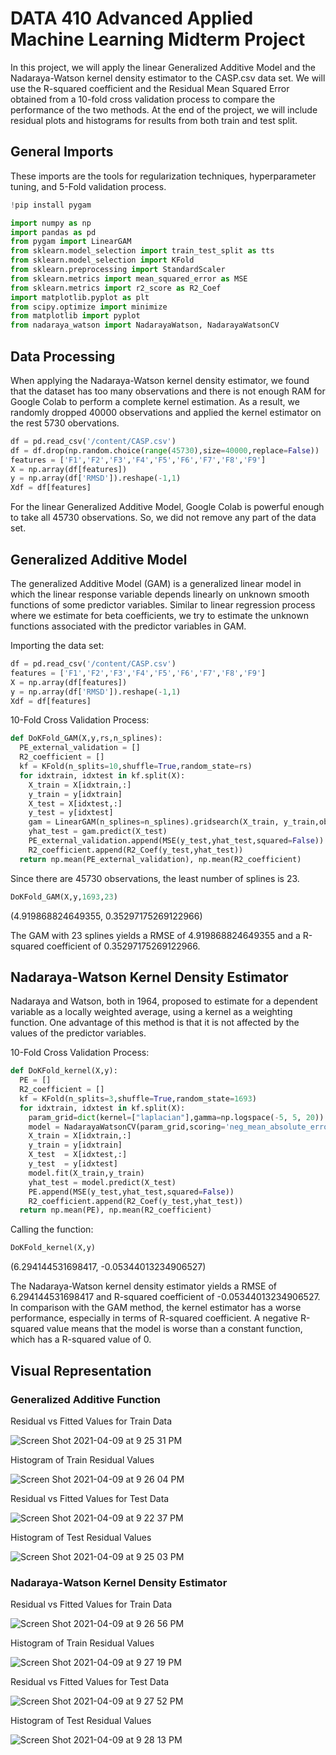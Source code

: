 # DATA 410 Advanced Applied Machine Learning Midterm Project
In this project, we will apply the linear Generalized Additive Model and the Nadaraya-Watson kernel density estimator to the CASP.csv data set. We will use the R-squared coefficient and the Residual Mean Squared Error obtained from a 10-fold cross validation process to compare the performance of the two methods. At the end of the project, we will include residual plots and histograms for results from both train and test split.

## General Imports
These imports are the tools for regularization techniques, hyperparameter tuning, and 5-Fold validation process.
```python
!pip install pygam
```

```python
import numpy as np
import pandas as pd
from pygam import LinearGAM
from sklearn.model_selection import train_test_split as tts
from sklearn.model_selection import KFold
from sklearn.preprocessing import StandardScaler
from sklearn.metrics import mean_squared_error as MSE
from sklearn.metrics import r2_score as R2_Coef
import matplotlib.pyplot as plt
from scipy.optimize import minimize
from matplotlib import pyplot
from nadaraya_watson import NadarayaWatson, NadarayaWatsonCV
```

## Data Processing
When applying the Nadaraya-Watson kernel density estimator, we found that the dataset has too many observations and there is not enough RAM for Google Colab to perform a complete kernel estimation. As a result, we randomly dropped 40000 observations and applied the kernel estimator on the rest 5730 obervations.

```python
df = pd.read_csv('/content/CASP.csv')
df = df.drop(np.random.choice(range(45730),size=40000,replace=False))
features = ['F1','F2','F3','F4','F5','F6','F7','F8','F9']
X = np.array(df[features])
y = np.array(df['RMSD']).reshape(-1,1)
Xdf = df[features]
```

For the linear Generalized Additive Model, Google Colab is powerful enough to take all 45730 observations. So, we did not remove any part of the data set.


## Generalized Additive Model
The generalized Additive Model (GAM) is a generalized linear model in which the linear response variable depends linearly on unknown smooth functions of some predictor variables. Similar to linear regression process where we estimate for beta coefficients, we try to estimate the unknown functions associated with the predictor variables in GAM.


Importing the data set:

```python
df = pd.read_csv('/content/CASP.csv')
features = ['F1','F2','F3','F4','F5','F6','F7','F8','F9']
X = np.array(df[features])
y = np.array(df['RMSD']).reshape(-1,1)
Xdf = df[features]
```

10-Fold Cross Validation Process:

```python
def DoKFold_GAM(X,y,rs,n_splines):
  PE_external_validation = []
  R2_coefficient = []
  kf = KFold(n_splits=10,shuffle=True,random_state=rs)
  for idxtrain, idxtest in kf.split(X):
    X_train = X[idxtrain,:]
    y_train = y[idxtrain]
    X_test = X[idxtest,:]
    y_test = y[idxtest]
    gam = LinearGAM(n_splines=n_splines).gridsearch(X_train, y_train,objective='GCV')
    yhat_test = gam.predict(X_test)
    PE_external_validation.append(MSE(y_test,yhat_test,squared=False))
    R2_coefficient.append(R2_Coef(y_test,yhat_test))
  return np.mean(PE_external_validation), np.mean(R2_coefficient)
```

Since there are 45730 observations, the least number of splines is 23.

```python
DoKFold_GAM(X,y,1693,23)
```

(4.919868824649355, 0.35297175269122966)

The GAM with 23 splines yields a RMSE of 4.919868824649355 and a R-squared coefficient of 0.35297175269122966.

## Nadaraya-Watson Kernel Density Estimator
Nadaraya and Watson, both in 1964, proposed to estimate for a dependent variable as a locally weighted average, using a kernel as a weighting function. One advantage of this method is that it is not affected by the values of the predictor variables.

10-Fold Cross Validation Process:

```python
def DoKFold_kernel(X,y):
  PE = []
  R2_coefficient = []
  kf = KFold(n_splits=3,shuffle=True,random_state=1693)
  for idxtrain, idxtest in kf.split(X):
    param_grid=dict(kernel=["laplacian"],gamma=np.logspace(-5, 5, 20))
    model = NadarayaWatsonCV(param_grid,scoring='neg_mean_absolute_error')
    X_train = X[idxtrain,:]
    y_train = y[idxtrain]
    X_test  = X[idxtest,:]
    y_test  = y[idxtest]
    model.fit(X_train,y_train)
    yhat_test = model.predict(X_test)
    PE.append(MSE(y_test,yhat_test,squared=False))
    R2_coefficient.append(R2_Coef(y_test,yhat_test))
  return np.mean(PE), np.mean(R2_coefficient)
```

Calling the function:

```python
DoKFold_kernel(X,y)
```

(6.294144531698417, -0.05344013234906527)


The Nadaraya-Watson kernel density estimator yields a RMSE of 6.294144531698417 and R-squared coefficient of -0.05344013234906527. In comparison with the GAM method, the kernel estimator has a worse performance, especially in terms of R-squared coefficient. A negative R-squared value means that the model is worse than a constant function, which has a R-squared value of 0.

## Visual Representation
### Generalized Additive Function

Residual vs Fitted Values for Train Data

![Screen Shot 2021-04-09 at 9 25 31 PM](https://user-images.githubusercontent.com/73894812/114253852-1efeb180-997a-11eb-9c1d-3dcd0601b4ad.png)

Histogram of Train Residual Values

![Screen Shot 2021-04-09 at 9 26 04 PM](https://user-images.githubusercontent.com/73894812/114253864-32118180-997a-11eb-9bf7-1f38d80d8284.png)

Residual vs Fitted Values for Test Data

![Screen Shot 2021-04-09 at 9 22 37 PM](https://user-images.githubusercontent.com/73894812/114253806-d6df8f00-9979-11eb-997a-e2f42aa73cda.png)


Histogram of Test Residual Values

![Screen Shot 2021-04-09 at 9 25 03 PM](https://user-images.githubusercontent.com/73894812/114253844-0e4e3b80-997a-11eb-85fd-f5d39124bb45.png)


### Nadaraya-Watson Kernel Density Estimator

Residual vs Fitted Values for Train Data

![Screen Shot 2021-04-09 at 9 26 56 PM](https://user-images.githubusercontent.com/73894812/114253884-51a8aa00-997a-11eb-8071-843b5c71e314.png)

Histogram of Train Residual Values

![Screen Shot 2021-04-09 at 9 27 19 PM](https://user-images.githubusercontent.com/73894812/114253901-608f5c80-997a-11eb-8522-c72393393221.png)

Residual vs Fitted Values for Test Data

![Screen Shot 2021-04-09 at 9 27 52 PM](https://user-images.githubusercontent.com/73894812/114253913-73099600-997a-11eb-8e76-3e402f301dd9.png)

Histogram of Test Residual Values

![Screen Shot 2021-04-09 at 9 28 13 PM](https://user-images.githubusercontent.com/73894812/114253920-7f8dee80-997a-11eb-9f9e-3874e52633ba.png)





